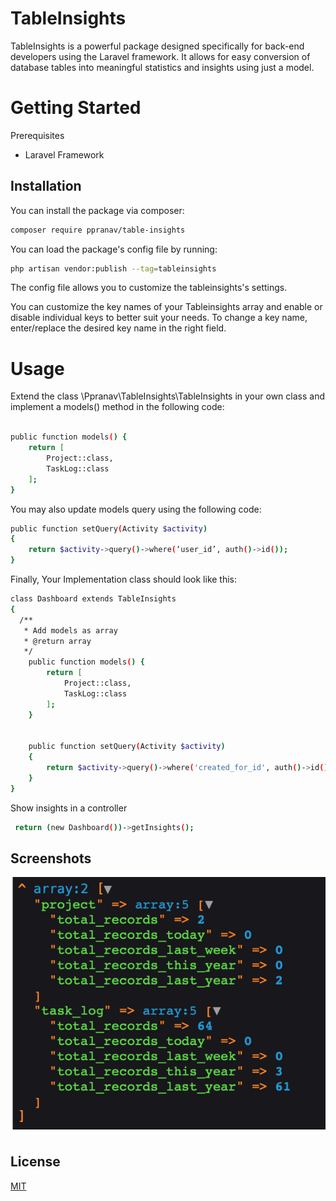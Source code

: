 
# TableInsights

TableInsights is a powerful package designed specifically for back-end developers using the Laravel framework. It allows for easy conversion of database tables into meaningful statistics and insights using just a model.


# Getting Started


Prerequisites

* Laravel Framework

## Installation

You can install the package via composer:

```bash
composer require ppranav/table-insights
```


You can load the package's config file by running:

```bash
php artisan vendor:publish --tag=tableinsights
```
The config file allows you to customize the tableinsights's settings.

You can customize the key names of your Tableinsights array and enable or disable individual keys to better suit your needs. To change a key name, enter/replace the desired key name in the right field.



# Usage

Extend the class \Ppranav\TableInsights\TableInsights in your own class and implement a models() method in the following code:


```bash

public function models() {
    return [
        Project::class,
        TaskLog::class
    ];
}

```


You may also update models query using the following code:



```bash
public function setQuery(Activity $activity)
{
    return $activity->query()->where(‘user_id’, auth()->id());
}

```


Finally, Your Implementation class should look like this:

```bash
class Dashboard extends TableInsights
{
  /**
   * Add models as array
   * @return array
   */
    public function models() {
        return [
            Project::class,
            TaskLog::class
        ];
    }


    public function setQuery(Activity $activity)
    {
        return $activity->query()->where('created_for_id', auth()->id());
    }
}

```


Show insights in a controller 

```bash
 return (new Dashboard())->getInsights();
```


## Screenshots

![App Screenshot](https://raw.githubusercontent.com/ppranav164/TableInsights/main/tableinsights.png)




## License

[MIT](https://choosealicense.com/licenses/mit/)

